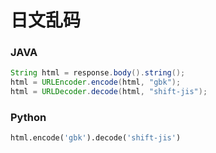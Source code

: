 # 日文乱码
### JAVA
```java
String html = response.body().string();
html = URLEncoder.encode(html, "gbk");
html = URLDecoder.decode(html, "shift-jis");
```
### Python
```python
html.encode('gbk').decode('shift-jis')
```